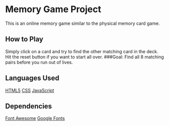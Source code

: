 # Memory Game Project
This is an online memory game similar to the physical memory card game.

## How to Play
Simply click on a card and try to find the other matching card in the deck. Hit the reset button if you want to start all over.
###Goal: Find all 8 matching pairs before you run out of lives.

## Languages Used
[HTML5](https://developer.mozilla.org/en-US/docs/Web/Guide/HTML/HTML5)
[CSS](https://developer.mozilla.org/en-US/docs/Web/CSS)
[JavaScript](https://www.javascript.com/)

## Dependencies
[Font Awesome](https://fontawesome.com/)
[Google Fonts](https://fonts.google.com/)